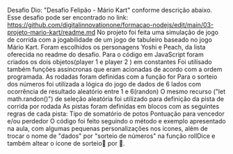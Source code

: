 Desafio Dio: "Desafio Felipão - Mário Kart" conforme descrição abaixo. Esse desafio pode ser encontrado no link: https://github.com/digitalinnovationone/formacao-nodejs/edit/main/03-projeto-mario-kart/readme.md
No projeto foi feita uma simulação de jogo de corrida com a jogabilidade de um jogo de tabuleiro baseado no jogo Mário Kart. Foram escolhidos os personagens Yoshi e Peach, da lista oferecida no readme do desafio. Para o código em JavaScript foram criados os dois objetos(player 1 e player 2 ) em constantes Foi utilisado também funções assíncronas que eram acionadas de acordo com a ordem programada. As rodadas foram definidas com a função for Para o sorteio dos números foi utilizada a lógica do jogo de dados de 6 lados com ocorrência de resultado aleatório entre 1 e 6(randon) O mesmo recurso ("let math.randon()") de seleção aleatória foi utilizado para definição da pista de corrida por rodada As pistas foram definidas em blocos com as seguintes regras de cada pista: Tipo de somatório de potos Pontuação para vencedor e/ou perdedor O código foi feito seguindo o método e exemplo apresentado na aula, com algumas pequenas personalizações nos ícones, além de trocar o nome de "dados" por "sorteio de números" na função rollDice e também altear o ícone de sorteio🎲 por 🎰.
